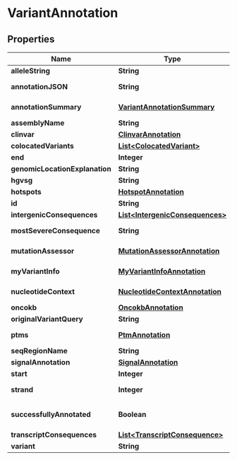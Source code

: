 
# VariantAnnotation

## Properties
Name | Type | Description | Notes
------------ | ------------- | ------------- | -------------
**alleleString** | **String** | Allele string (e.g: A/T) |  [optional]
**annotationJSON** | **String** | Annotation data as JSON string |  [optional]
**annotationSummary** | [**VariantAnnotationSummary**](VariantAnnotationSummary.md) | Variant Annotation Summary |  [optional]
**assemblyName** | **String** | NCBI build number |  [optional]
**clinvar** | [**ClinvarAnnotation**](ClinvarAnnotation.md) | MyVariantInfoClinVar |  [optional]
**colocatedVariants** | [**List&lt;ColocatedVariant&gt;**](ColocatedVariant.md) |  |  [optional]
**end** | **Integer** | End position |  [optional]
**genomicLocationExplanation** | **String** |  |  [optional]
**hgvsg** | **String** |  |  [optional]
**hotspots** | [**HotspotAnnotation**](HotspotAnnotation.md) | Hotspot Annotation |  [optional]
**id** | **String** | Variant id | 
**intergenicConsequences** | [**List&lt;IntergenicConsequences&gt;**](IntergenicConsequences.md) | intergenicConsequences | 
**mostSevereConsequence** | **String** | Most severe consequence |  [optional]
**mutationAssessor** | [**MutationAssessorAnnotation**](MutationAssessorAnnotation.md) | Mutation Assessor Annotation |  [optional]
**myVariantInfo** | [**MyVariantInfoAnnotation**](MyVariantInfoAnnotation.md) | My Variant Info Annotation |  [optional]
**nucleotideContext** | [**NucleotideContextAnnotation**](NucleotideContextAnnotation.md) | Nucleotide Context Annotation |  [optional]
**oncokb** | [**OncokbAnnotation**](OncokbAnnotation.md) | Oncokb |  [optional]
**originalVariantQuery** | **String** | Original variant query | 
**ptms** | [**PtmAnnotation**](PtmAnnotation.md) | Post Translational Modifications |  [optional]
**seqRegionName** | **String** | Chromosome |  [optional]
**signalAnnotation** | [**SignalAnnotation**](SignalAnnotation.md) |  |  [optional]
**start** | **Integer** | Start position |  [optional]
**strand** | **Integer** | Strand (negative or positive) |  [optional]
**successfullyAnnotated** | **Boolean** | Status flag indicating whether variant was succesfully annotated |  [optional]
**transcriptConsequences** | [**List&lt;TranscriptConsequence&gt;**](TranscriptConsequence.md) | List of transcripts |  [optional]
**variant** | **String** | Variant key | 



